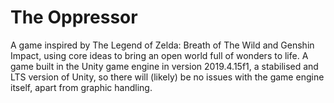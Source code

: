 # The Oppressor
A game inspired by The Legend of Zelda: Breath of The Wild and Genshin Impact, using core ideas to bring an open world full of wonders to life. A game built in the Unity game engine in version 2019.4.15f1, a stabilised and LTS version of Unity, so there will (likely) be no issues with the game engine itself, apart from graphic handling.
